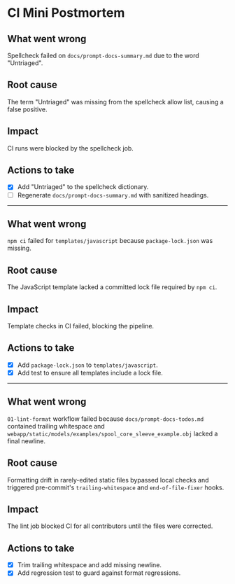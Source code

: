 # CI Mini Postmortem

## What went wrong
Spellcheck failed on `docs/prompt-docs-summary.md` due to the word "Untriaged".

## Root cause
The term "Untriaged" was missing from the spellcheck allow list, causing a false positive.

## Impact
CI runs were blocked by the spellcheck job.

## Actions to take
- [x] Add "Untriaged" to the spellcheck dictionary.
- [ ] Regenerate `docs/prompt-docs-summary.md` with sanitized headings.

---

## What went wrong
`npm ci` failed for `templates/javascript` because `package-lock.json` was missing.

## Root cause
The JavaScript template lacked a committed lock file required by `npm ci`.

## Impact
Template checks in CI failed, blocking the pipeline.

## Actions to take
- [x] Add `package-lock.json` to `templates/javascript`.
- [x] Add test to ensure all templates include a lock file.
---

## What went wrong
`01-lint-format` workflow failed because `docs/prompt-docs-todos.md` contained trailing whitespace and `webapp/static/models/examples/spool_core_sleeve_example.obj` lacked a final newline.

## Root cause
Formatting drift in rarely-edited static files bypassed local checks and triggered pre-commit's `trailing-whitespace` and `end-of-file-fixer` hooks.

## Impact
The lint job blocked CI for all contributors until the files were corrected.

## Actions to take
- [x] Trim trailing whitespace and add missing newline.
- [x] Add regression test to guard against format regressions.
